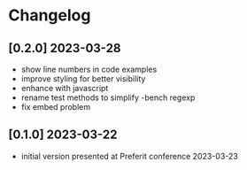 # Changelog

## [0.2.0] 2023-03-28

- show line numbers in code examples
- improve styling for better visibility
- enhance with javascript
- rename test methods to simplify -bench regexp
- fix embed problem

## [0.1.0] 2023-03-22

- initial version presented at Preferit conference 2023-03-23
